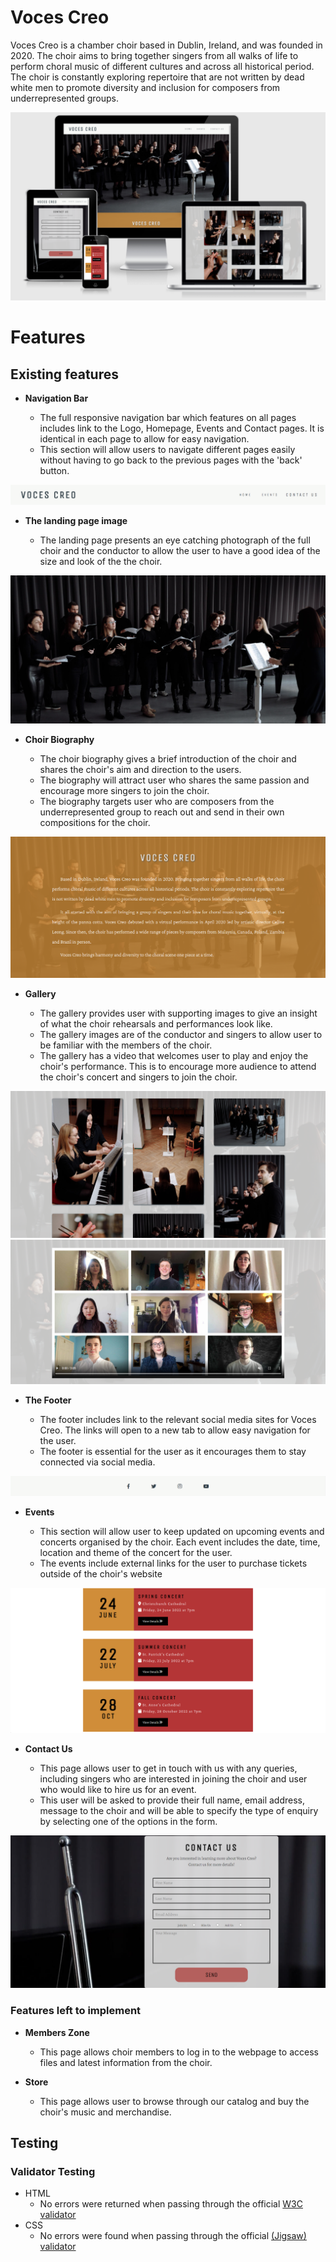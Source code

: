 # Voces Creo

Voces Creo is a chamber choir based in Dublin, Ireland, and was founded in 2020. The choir aims to bring together singers from all walks of life to perform choral music of different cultures and across all historical period. The choir is constantly exploring repertoire that are not written by dead white men to promote diversity and inclusion for composers from underrepresented groups.

![Responsive Mockup](https://github.com/celine-14/first-portfolio/blob/main/assets/images/voces_creo_mockup.png?raw=true)

# Features
## Existing features

- __Navigation Bar__

    - The full responsive navigation bar which features on all pages includes link to the Logo, Homepage, Events and Contact pages. It is identical in each page to allow for easy navigation.
    - This section will allow users to navigate different pages easily without having to go back to the previous pages with the 'back' button. 

![Nav Bar](https://github.com/celine-14/first-portfolio/blob/main/assets/images/voces_creo_navigation.png?raw=true)

- __The landing page image__

    - The landing page presents an eye catching photograph of the full choir and the conductor to allow the user to have a good idea of the size and look of the the choir. 

![Landing Page](https://github.com/celine-14/first-portfolio/blob/main/assets/images/voces_creo_landing.png?raw=true)
    
- __Choir Biography__

    - The choir biography gives a brief introduction of the choir and shares the choir's aim and direction to the users.
    - The biography will attract user who shares the same passion and encourage more singers to join the choir. 
    - The biography targets user who are composers from the underrepresented group to reach out and send in their own compositions for the choir.

![Choir Biography](https://github.com/celine-14/first-portfolio/blob/main/assets/images/voces_creo_bio.png?raw=true)

- __Gallery__

    - The gallery provides user with supporting images to give an insight of what the choir rehearsals and performances look like.
    - The gallery images are of the conductor and singers to allow user to be familiar with the members of the choir. 
    - The gallery has a video that welcomes user to play and enjoy the choir's performance. This is to encourage more audience to attend the choir's concert and singers to join the choir. 

![Photos](https://github.com/celine-14/first-portfolio/blob/main/assets/images/voces_creo_photos.png?raw=true)
![Video](https://github.com/celine-14/first-portfolio/blob/main/assets/images/voces_creo_video.png?raw=true)

- __The Footer__ 

    - The footer includes link to the relevant social media sites for Voces Creo. The links will open to a new tab to allow easy navigation for the user. 
    - The footer is essential for the user as it encourages them to stay connected via social media.

![Footer](https://github.com/celine-14/first-portfolio/blob/main/assets/images/voces_creo_footer.png?raw=true)

- __Events__

    - This section will allow user to keep updated on upcoming events and concerts organised by the choir. Each event includes the date, time, location and theme of the concert for the user. 
    - The events include external links for the user to purchase tickets outside of the choir's website 

![Events](https://github.com/celine-14/first-portfolio/blob/main/assets/images/voces_creo_events.png?raw=true)

- __Contact Us__

    - This page allows user to get in touch with us with any queries, including singers who are interested in joining the choir and user who would like to hire us for an event.
    - This user will be asked to provide their full name, email address, message to the choir and will be able to specify the type of enquiry by selecting one of the options in the form.

![Contact Us](https://github.com/celine-14/first-portfolio/blob/main/assets/images/voces_creo_contact_us.png?raw=true)

### Features left to implement 

- __Members Zone__

    - This page allows choir members to log in to the webpage to access files and latest information from the choir.

- __Store__
    
    - This page allows user to browse through our catalog and buy the choir's music and merchandise. 

## Testing

### Validator Testing

- HTML
  - No errors were returned when passing through the official [W3C validator](https://validator.w3.org/nu/?doc=https%3A%2F%2Fcode-institute-org.github.io%2Flove-running-2.0%2Findex.html)
- CSS
  - No errors were found when passing through the official [(Jigsaw) validator](https://jigsaw.w3.org/css-validator/validator?uri=https%3A%2F%2Fvalidator.w3.org%2Fnu%2F%3Fdoc%3Dhttps%253A%252F%252Fcode-institute-org.github.io%252Flove-running-2.0%252Findex.html&profile=css3svg&usermedium=all&warning=1&vextwarning=&lang=en#css)

